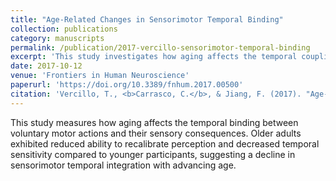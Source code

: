 ```yaml
---
title: "Age-Related Changes in Sensorimotor Temporal Binding"
collection: publications
category: manuscripts
permalink: /publication/2017-vercillo-sensorimotor-temporal-binding
excerpt: 'This study investigates how aging affects the temporal coupling between voluntary actions and sensory outcomes, revealing declines in both temporal sensitivity and sensorimotor recalibration.'
date: 2017-10-12
venue: 'Frontiers in Human Neuroscience'
paperurl: 'https://doi.org/10.3389/fnhum.2017.00500'
citation: 'Vercillo, T., <b>Carrasco, C.</b>, & Jiang, F. (2017). "Age-Related Changes in Sensorimotor Temporal Binding." <i>Frontiers in Human Neuroscience</i>, 11, Article 500. https://doi.org/10.3389/fnhum.2017.00500'
---
```

This study measures how aging affects the temporal binding between voluntary motor actions and their sensory consequences. Older adults exhibited reduced ability to recalibrate perception and decreased temporal sensitivity compared to younger participants, suggesting a decline in sensorimotor temporal integration with advancing age.
